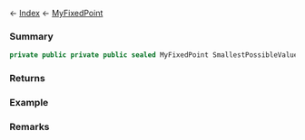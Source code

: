 ← [Index](Api-Index) ← [MyFixedPoint](VRage.MyFixedPoint)

### Summary

```csharp
private public private public sealed MyFixedPoint SmallestPossibleValue
```

### Returns

### Example

### Remarks

